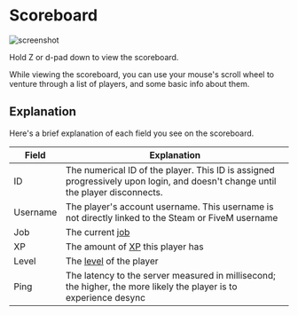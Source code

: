 # Scoreboard
![screenshot](/wiki-content/basics/scoreboard.jpg)

Hold Z or d-pad down to view the scoreboard.

While viewing the scoreboard, you can use your mouse's scroll wheel to venture through a list of players, and some basic info about them.

## Explanation
Here's a brief explanation of each field you see on the scoreboard.

| Field | Explanation |
| --- | --- |
| ID | The numerical ID of the player. This ID is assigned progressively upon login, and doesn't change until the player disconnects. |
| Username | The player's account username. This username is not directly linked to the Steam or FiveM username |
| Job | The current [job](/wiki/basics/jobs) |
| XP | The amount of [XP](/wiki/basics/levels) this player has |
| Level | The [level](/wiki/basics/levels) of the player |
| Ping | The latency to the server measured in millisecond; the higher, the more likely the player is to experience desync |

